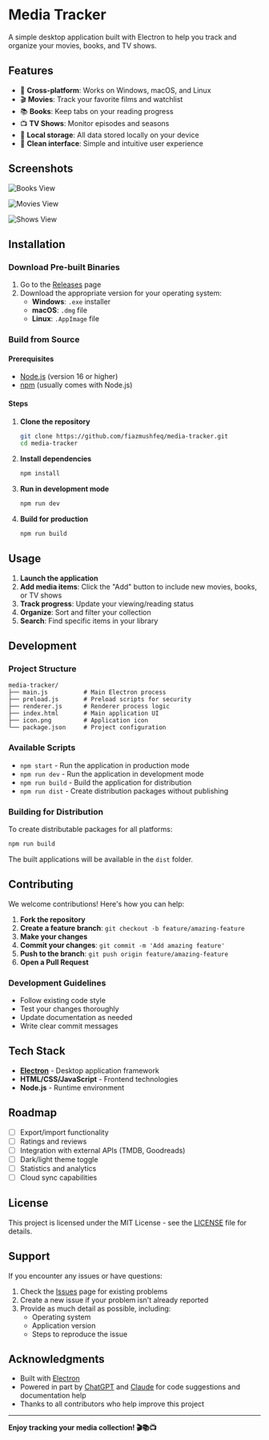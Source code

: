 # Media Tracker

A simple desktop application built with Electron to help you track and organize your movies, books, and TV shows.

## Features

- 📱 **Cross-platform**: Works on Windows, macOS, and Linux
- 🎬 **Movies**: Track your favorite films and watchlist
- 📚 **Books**: Keep tabs on your reading progress
- 📺 **TV Shows**: Monitor episodes and seasons
- 💾 **Local storage**: All data stored locally on your device
- 🎨 **Clean interface**: Simple and intuitive user experience

## Screenshots

![Books View](assets/books.png)

![Movies View](assets/movie.png)

![Shows View](assets/shows.png)

## Installation

### Download Pre-built Binaries

1. Go to the [Releases](../../releases) page
2. Download the appropriate version for your operating system:
   - **Windows**: `.exe` installer
   - **macOS**: `.dmg` file
   - **Linux**: `.AppImage` file

### Build from Source

#### Prerequisites

- [Node.js](https://nodejs.org/) (version 16 or higher)
- [npm](https://www.npmjs.com/) (usually comes with Node.js)

#### Steps

1. **Clone the repository**

   ```bash
   git clone https://github.com/fiazmushfeq/media-tracker.git
   cd media-tracker
   ```

2. **Install dependencies**

   ```bash
   npm install
   ```

3. **Run in development mode**

   ```bash
   npm run dev
   ```

4. **Build for production**
   ```bash
   npm run build
   ```

## Usage

1. **Launch the application**
2. **Add media items**: Click the "Add" button to include new movies, books, or TV shows
3. **Track progress**: Update your viewing/reading status
4. **Organize**: Sort and filter your collection
5. **Search**: Find specific items in your library

## Development

### Project Structure

```
media-tracker/
├── main.js          # Main Electron process
├── preload.js       # Preload scripts for security
├── renderer.js      # Renderer process logic
├── index.html       # Main application UI
├── icon.png         # Application icon
└── package.json     # Project configuration
```

### Available Scripts

- `npm start` - Run the application in production mode
- `npm run dev` - Run the application in development mode
- `npm run build` - Build the application for distribution
- `npm run dist` - Create distribution packages without publishing

### Building for Distribution

To create distributable packages for all platforms:

```bash
npm run build
```

The built applications will be available in the `dist` folder.

## Contributing

We welcome contributions! Here's how you can help:

1. **Fork the repository**
2. **Create a feature branch**: `git checkout -b feature/amazing-feature`
3. **Make your changes**
4. **Commit your changes**: `git commit -m 'Add amazing feature'`
5. **Push to the branch**: `git push origin feature/amazing-feature`
6. **Open a Pull Request**

### Development Guidelines

- Follow existing code style
- Test your changes thoroughly
- Update documentation as needed
- Write clear commit messages

## Tech Stack

- **[Electron](https://www.electronjs.org/)** - Desktop application framework
- **HTML/CSS/JavaScript** - Frontend technologies
- **Node.js** - Runtime environment

## Roadmap

- [ ] Export/import functionality
- [ ] Ratings and reviews
- [ ] Integration with external APIs (TMDB, Goodreads)
- [ ] Dark/light theme toggle
- [ ] Statistics and analytics
- [ ] Cloud sync capabilities

## License

This project is licensed under the MIT License - see the [LICENSE](LICENSE) file for details.

## Support

If you encounter any issues or have questions:

1. Check the [Issues](../../issues) page for existing problems
2. Create a new issue if your problem isn't already reported
3. Provide as much detail as possible, including:
   - Operating system
   - Application version
   - Steps to reproduce the issue

## Acknowledgments

- Built with [Electron](https://www.electronjs.org/)
- Powered in part by [ChatGPT](https://openai.com/chatgpt) and [Claude](https://claude.ai/) for code suggestions and documentation help
- Thanks to all contributors who help improve this project

---

**Enjoy tracking your media collection! 🎬📚📺**
